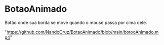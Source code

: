 # BotaoAnimado
Botão onde sua borda se move quando o mouse passa por cima dele.

"https://github.com/NandoCruz/BotaoAnimado/blob/main/botooAnimado.mp4"
